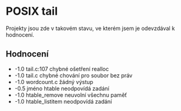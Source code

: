 # POSIX tail

Projekty jsou zde v takovém stavu, ve kterém jsem je odevzdával k hodnocení.

## Hodnocení

 * -1.0 tail.c:107 chybné ošetření realloc
 * -1.0 tail.c chybné chování pro soubor bez práv
 * -1.0 wordcount.c žádný výstup
 * -0.5 jméno htable neodpovídá zadání
 * -1.0 htable_remove neuvolní všechnu paměť
 * -1.0 htable_listitem neodpovídá zadání 


